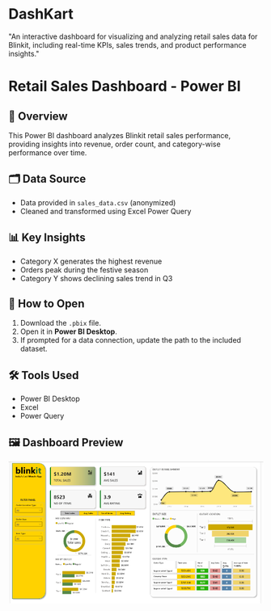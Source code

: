 # DashKart
"An interactive dashboard for visualizing and analyzing retail sales data for Blinkit, including real-time KPIs, sales trends, and product performance insights."

# Retail Sales Dashboard - Power BI

## 📌 Overview
This Power BI dashboard analyzes Blinkit retail sales performance, providing insights into revenue, order count, and category-wise performance over time.

## 🗂 Data Source
- Data provided in `sales_data.csv` (anonymized)
- Cleaned and transformed using Excel Power Query

## 📊 Key Insights
- Category X generates the highest revenue
- Orders peak during the festive season
- Category Y shows declining sales trend in Q3


## 🚀 How to Open
1. Download the `.pbix` file.
2. Open it in **Power BI Desktop**.
3. If prompted for a data connection, update the path to the included dataset.

## 🛠 Tools Used
- Power BI Desktop
- Excel
- Power Query

 ## 🖼 Dashboard Preview
![Dashboard Page 1](https://github.com/CyberCrafter1612/DashKart/blob/main/Dashkart.png)




